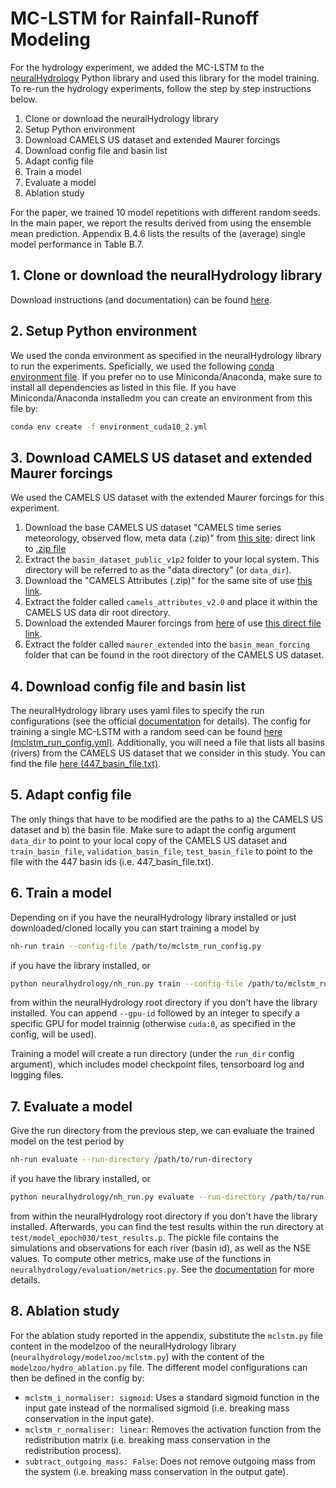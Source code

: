 # MC-LSTM for Rainfall-Runoff Modeling

For the hydrology experiment, we added the MC-LSTM to the [neuralHydrology](https://github.com/neuralhydrology/neuralhydrology) Python library and used this library for the model training. To re-run the hydrology experiments, follow the step by step instructions below.

1. Clone or download the neuralHydrology library
2. Setup Python environment
3. Download CAMELS US dataset and extended Maurer forcings
4. Download config file and basin list
5. Adapt config file
6. Train a model
7. Evaluate a model
8. Ablation study

For the paper, we trained 10 model repetitions with different random seeds. In the main paper, we report the results derived from using the ensemble mean prediction. Appendix B.4.6 lists the results of the (average) single model performance in Table B.7.

## 1. Clone or download the neuralHydrology library

Download instructions (and documentation) can be found [here](https://neuralhydrology.readthedocs.io/en/latest/usage/quickstart.html).

## 2. Setup Python environment

We used the conda environment as specified in the neuralHydrology library to run the experiments. Speficially, we used the following [conda environment file](https://github.com/neuralhydrology/neuralhydrology/blob/master/environments/environment_cuda10_2.yml). If you prefer no to use Miniconda/Anaconda, make sure to install all dependencies as listed in this file. If you have Miniconda/Anaconda installedm you can create an environment from this file by:

```bash
conda env create -f environment_cuda10_2.yml
```

## 3. Download CAMELS US dataset and extended Maurer forcings

We used the CAMELS US dataset with the extended Maurer forcings for this experiment. 

1. Download the base CAMELS US dataset "CAMELS time series meteorology, observed flow, meta data (.zip)" from [this site](https://ral.ucar.edu/solutions/products/camels): direct link to [.zip file](https://ral.ucar.edu/sites/default/files/public/product-tool/camels-catchment-attributes-and-meteorology-for-large-sample-studies-dataset-downloads/basin_timeseries_v1p2_metForcing_obsFlow.zip)
2. Extract the `basin_dataset_public_v1p2` folder to your local system. This directory will be referred to as the "data directory" (or `data_dir`).
3. Download the "CAMELS Attributes (.zip)" for the same site of use [this link](https://ral.ucar.edu/sites/default/files/public/product-tool/camels-catchment-attributes-and-meteorology-for-large-sample-studies-dataset-downloads/camels_attributes_v2.0.zip).
4. Extract the folder called `camels_attributes_v2.0` and place it within the CAMELS US data dir root directory.
5. Download the extended Maurer forcings from [here](https://www.hydroshare.org/resource/17c896843cf940339c3c3496d0c1c077/) of use [this direct file link](https://www.hydroshare.org/resource/17c896843cf940339c3c3496d0c1c077/data/contents/maurer_extended.zip).
6. Extract the folder called `maurer_extended` into the `basin_mean_forcing` folder that can be found in the root directory of the CAMELS US dataset.

## 4. Download config file and basin list

The neuralHydrology library uses yaml files to specify the run configurations (see the official [documentation](https://neuralhydrology.readthedocs.io/en/latest/index.html) for details). The config for training a single MC-LSTM with a random seed can be found [here (mclstm_run_config.yml)](mclstm_run_config.yml).
Additionally, you will need a file that lists all basins (rivers) from the CAMELS US dataset that we consider in this study. You can find the file [here (447_basin_file.txt)](447_basin_file.txt).

## 5. Adapt config file

The only things that have to be modified are the paths to a) the CAMELS US dataset and b) the basin file. Make sure to adapt the config argument `data_dir` to point to your local copy of the CAMELS US dataset and `train_basin_file`, `validation_basin_file`, `test_basin_file` to point to the file with the 447 basin ids (i.e. 447_basin_file.txt).

## 6. Train a model

Depending on if you have the neuralHydrology library installed or just downloaded/cloned locally you can start training a model by

```bash
nh-run train --config-file /path/to/mclstm_run_config.py
```
if you have the library installed, or

```bash
python neuralhydrology/nh_run.py train --config-file /path/to/mclstm_run_config.py
```
from within the neuralHydrology root directory if you don't have the library installed. You can append `--gpu-id` followed by an integer to specify a specific GPU for model trainnig (otherwise `cuda:0`, as specified in the config, will be used).

Training a model will create a run directory (under the `run_dir` config argument), which includes model checkpoint files, tensorboard log and logging files.

## 7. Evaluate a model

Give the run directory from the previous step, we can evaluate the trained model on the test period by

```bash
nh-run evaluate --run-directory /path/to/run-directory
```
if you have the library installed, or

```bash
python neuralhydrology/nh_run.py evaluate --run-directory /path/to/run-directory
```
from within the neuralHydrology root directory if you don't have the library installed. Afterwards, you can find the test results within the run directory at `test/model_epoch030/test_results.p`. The pickle file contains the simulations and observations for each river (basin id), as well as the NSE values. To compute other metrics, make use of the functions in `neuralhydrology/evaluation/metrics.py`. See the [documentation](https://neuralhydrology.readthedocs.io/en/latest/api/neuralhydrology.evaluation.metrics.html) for more details.

## 8. Ablation study

For the ablation study reported in the appendix, substitute the `mclstm.py` file content in the modelzoo of the neuralHydrology library (`neuralhydrology/modelzoo/mclstm.py`) with the content of the `modelzoo/hydro_ablation.py` file. The different model configurations can then be defined in the config by:

- `mclstm_i_normaliser: sigmoid`: Uses a standard sigmoid function in the input gate instead of the normalised sigmoid (i.e. breaking mass conservation in the input gate).
- `mclstm_r_normaliser: linear`: Removes the activation function from the redistribution matrix (i.e. breaking mass conservation in the redistribution process).
- `subtract_outgoing_mass: False`: Does not remove outgoing mass from the system (i.e. breaking mass conservation in the output gate).